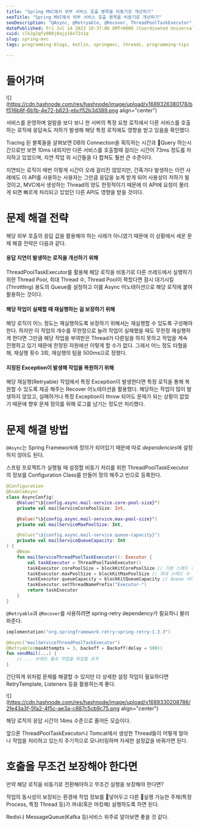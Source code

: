 ```yaml
---
title: "Spring MVC에서 외부 서비스 호출 병목을 비동기로 개선하기"
seoTitle: "Spring MVC에서 외부 서비스 호출 병목을 비동기로 개선하기"
seoDescription: "@Async, @Retryable, @Recover, ThreadPoolTaskExecutor"
datePublished: Fri Jul 14 2023 10:37:06 GMT+0000 (Coordinated Universal Time)
cuid: clk2g2qfy000j0ajy18v72x1q
slug: spring-mvc
tags: programming-blogs, kotlin, springmvc, threads, programming-tips

---
```


# 들어가며

![](https://cdn.hashnode.com/res/hashnode/image/upload/v1689326380178/bf516b8f-6b1b-4e72-b623-ebcf52b3d389.png align="center")

서비스를 운영하며 알람을 보다 보니 한 서버의 특정 요청 로직에서 다른 서비스를 호출하는 로직에 응답속도 저하가 발생해 해당 특정 로직에도 영향을 받고 있음을 확인했다.

Tracing 된 블록들을 살펴보면 DB의 Connection을 획득하는 시간과 Query 하는시간으로만 보면 10ms 내외지만 다른 서비스를 호출할때 걸리는 시간이 73ms 정도를 차지하고 있었으며, 지연 작업 외 시간들을 다 합쳐도 훨씬 큰 수준이다.

지연되는 로직이 매번 이렇게 시간이 오래 걸리진 않았지만, 간혹가다 발생하는 이런 사례에도 이 API를 사용하는 사용자는 그만큼 응답을 늦게 받게 되어 사용성이 저하가 될 것이고, MVC에서 생성하는 Thread의 양도 한정적이기 때문에 이 API에 요청이 몰리게 되면 빠르게 처리되고 있었던 다른 API도 영향을 받을 것이다.

# 문제 해결 전략

해당 외부 호출의 응답 값을 활용해야 하는 사례가 아니였기 때문에 이 상황에서 세운 문제 해결 전략은 다음과 같다.

#### 응답 지연이 발생하는 로직을 개선하기 위해

ThreadPoolTaskExecutor를 활용해 해당 로직을 비동기로 다른 쓰레드에서 실행하기 위한 Thread Pool, 최대 Thread 수, Thread Pool이 꽉찼다면 잠시 대기시킬(Throttling) 용도의 Queue를 설정하고 이를 Async 어노테이션으로 해당 로직에 붙여 활용하는 것이다.

#### 해당 작업이 실패할 때 재실행하는 걸 보장하기 위해

해당 로직이 어느 정도는 재실행하도록 보장하기 위해서는 재실행할 수 있도록 구성해야 한다. 하지만 이 작업의 개수를 무한정으로 늘려 작업이 실패했을 때도 무한정 재실행하게 한다면 그만큼 해당 작업을 부여받은 Thread가 다른일을 하지 못하고 작업을 계속 진행하고 있기 때문에 한정된 자원에선 이렇게 할 수가 없다. 그래서 어느 정도 타협을 해, 재실행 횟수 3회, 재실행의 텀을 500ms으로 정했다.

#### 지정된 Exception이 발생해 작업을 복원하기 위해

해당 재실행(Retryable) 작업에서 특정 Exception이 발생한다면 특정 로직을 통해 복원할 수 있도록 제공 해주는 Recover 어노테이션을 활용했다. 해당하는 작업이 많이 발생하지 않았고, 실패하거나 특정 Exception이 throw 되어도 문제가 되는 상황이 없었기 때문에 향후 문제 정의를 위해 로그를 남기는 정도만 처리했다.

# 문제 해결 방법

`@Async`는 Spring Framework에 정의가 되어있기 때문에 따로 *dependencies*에 설정하지 않아도 된다.

스프링 프로젝트가 실행될 때 설정할 비동기 처리를 위한 ThreadPoolTaskExecutor의 정보를 Configuration Class를 만들어 정의 해주고 빈으로 등록한다.

```kotlin
@Configuration
@EnableAsync
class AsyncConfig(
    @Value("\${config.async.mail-service.core-pool-size}")
    private val mailServiceCorePoolSize: Int,

    @Value("\${config.async.mail-service.max-pool-size}")
    private val mailServiceMaxPoolSize: Int,

    @Value("\${config.async.mail-service.queue-capacity}")
    private val mailServiceQueueCapacity: Int
) {
    @Bean
    fun mailServiceThreadPoolTaskExecutor(): Executor {
        val taskExecutor = ThreadPoolTaskExecutor()
        taskExecutor.corePoolSize = blockKitCorePoolSize // 기본 스레드 수
        taskExecutor.maxPoolSize = blockKitMaxPoolSize // 최대 스레드 수
        taskExecutor.queueCapacity = blockKitQueueCapacity // Queue 사이즈
        taskExecutor.setThreadNamePrefix("Executor-")
        return taskExecutor
    }
}
```

`@Retryable`과 `@Recover`를 사용하려면 spring-retry dependency가 필요하니 불러와준다.

```kotlin
implementation("org.springframework.retry:spring-retry:1.3.3")
```

```kotlin
@Async("mailServiceThreadPoolTaskExecutor")
@Retryable(maxAttempts = 3, backoff = Backoff(delay = 500))
fun sendMail(...) {
    // ... 쓰레드 풀로 작업을 위임할 로직
}
```

간단하게 위처럼 문제를 해결할 수 있지만 더 상세한 설정 작업이 필요하다면 RetryTemplate, Listeners 등을 활용하는게 좋다.

![](https://cdn.hashnode.com/res/hashnode/image/upload/v1689330208786/2fe43a3f-5fa2-4f5c-ae3a-c887c5cb9c75.png align="center")

해당 로직의 응답 시간이 14ms 수준으로 줄어든 모습이다.

앞으론 ThreadPoolTaskExecutor나 Tomcat에서 생성한 Thread들이 어떻게 얼마나 작업을 처리하고 있는지 주기적으로 모니터링하며 자세한 설정값을 바꿔가면 된다.

# 호출을 무조건 보장해야 한다면

만약 해당 로직을 비동기로 전환해야하고 무조건 실행을 보장해야 한다면?

작업의 동시성이 보장되는 환경에 작업 정보를 넣어두고 다른 실행 가능한 주체(특정 Process, 특정 Thread 등)가 꺼내(혹은 마킹해) 실행하도록 하면 된다.

Redis나 MessageQueue(Kafka 등)서비스 위주로 알아보면 좋을 것 같다.